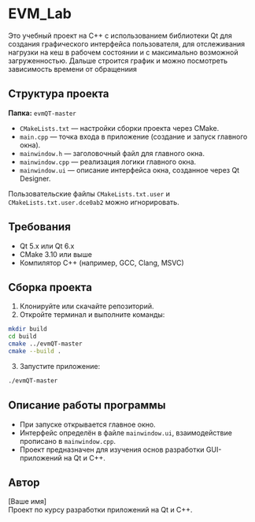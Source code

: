 
# EVM_Lab

Это учебный проект на C++ с использованием библиотеки Qt для создания графического интерфейса пользователя, для отслеживания нагрузки на кеш в рабочем состоянии и с максимально возможной загруженностью. Дальше строится график и можно посмотреть зависимость времени от обращениия

## Структура проекта

**Папка:** `evmQT-master`

- `CMakeLists.txt` — настройки сборки проекта через CMake.
- `main.cpp` — точка входа в приложение (создание и запуск главного окна).
- `mainwindow.h` — заголовочный файл для главного окна.
- `mainwindow.cpp` — реализация логики главного окна.
- `mainwindow.ui` — описание интерфейса окна, созданное через Qt Designer.

Пользовательские файлы `CMakeLists.txt.user` и `CMakeLists.txt.user.dce0ab2` можно игнорировать.

## Требования

- Qt 5.x или Qt 6.x
- CMake 3.10 или выше
- Компилятор C++ (например, GCC, Clang, MSVC)

## Сборка проекта

1. Клонируйте или скачайте репозиторий.
2. Откройте терминал и выполните команды:

```bash
mkdir build
cd build
cmake ../evmQT-master
cmake --build .
```

3. Запустите приложение:

```bash
./evmQT-master
```

## Описание работы программы

- При запуске открывается главное окно.
- Интерфейс определён в файле `mainwindow.ui`, взаимодействие прописано в `mainwindow.cpp`.
- Проект предназначен для изучения основ разработки GUI-приложений на Qt и C++.

## Автор

[Ваше имя]  
Проект по курсу разработки приложений на Qt и C++.
